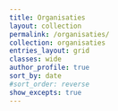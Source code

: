 ```yaml
---
title: Organisaties
layout: collection
permalink: /organisaties/
collection: organisaties
entries_layout: grid
classes: wide
author_profile: true
sort_by: date
#sort_order: reverse
show_excepts: true
---
```


